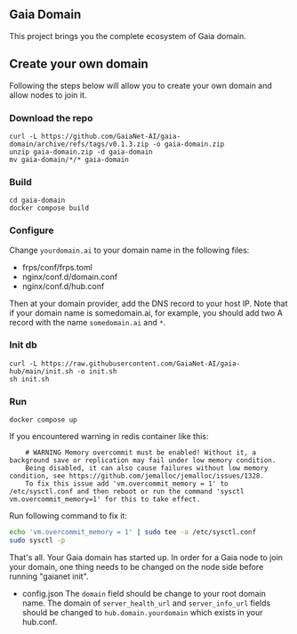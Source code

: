 ## Gaia Domain
This project brings you the complete ecosystem of Gaia domain.

## Create your own domain
Following the steps below will allow you to create your own domain and allow nodes to join it.

### Download the repo
```shell
curl -L https://github.com/GaiaNet-AI/gaia-domain/archive/refs/tags/v0.1.3.zip -o gaia-domain.zip
unzip gaia-domain.zip -d gaia-domain
mv gaia-domain/*/* gaia-domain
```

### Build
```shell
cd gaia-domain
docker compose build
```

### Configure
Change `yourdomain.ai` to your domain name in the following files:
- frps/conf/frps.toml
- nginx/conf.d/domain.conf
- nginx/conf.d/hub.conf

Then at your domain provider, add the DNS record to your host IP.
Note that if your domain name is somedomain.ai, for example, you should add two A record with the name `somedomain.ai` and `*`. 

### Init db
```shell
curl -L https://raw.githubusercontent.com/GaiaNet-AI/gaia-hub/main/init.sh -o init.sh
sh init.sh
```

### Run
```shell
docker compose up
```

If you encountered warning in redis container like this:
```
	# WARNING Memory overcommit must be enabled! Without it, a background save or replication may fail under low memory condition.
	Being disabled, it can also cause failures without low memory condition, see https://github.com/jemalloc/jemalloc/issues/1328.
	To fix this issue add 'vm.overcommit_memory = 1' to /etc/sysctl.conf and then reboot or run the command 'sysctl vm.overcommit_memory=1' for this to take effect.
```
Run following command to fix it:
```bash
echo 'vm.overcommit_memory = 1' | sudo tee -a /etc/sysctl.conf
sudo sysctl -p
```

That's all. Your Gaia domain has started up.
In order for a Gaia node to join your domain, one thing needs to be changed on the node side before running "gaianet init".

- config.json
	The `domain` field should be change to your root domain name.
	The domain of `server_health_url` and `server_info_url` fields should be changed to `hub.domain.yourdomain` which exists in your hub.conf.